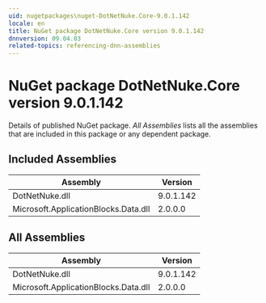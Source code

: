 ```yaml
---
uid: nugetpackages\nuget-DotNetNuke.Core-9.0.1.142
locale: en
title: NuGet package DotNetNuke.Core version 9.0.1.142
dnnversion: 09.04.03
related-topics: referencing-dnn-assemblies
---
```


# NuGet package DotNetNuke.Core version 9.0.1.142
Details of published NuGet package.
*All Assemblies* lists all the assemblies that are included in this package or any dependent package.

## Included Assemblies

|Assembly|Version|
|---|---|
|DotNetNuke.dll|9.0.1.142|
|Microsoft.ApplicationBlocks.Data.dll|2.0.0.0|

## All Assemblies

|Assembly|Version|
|---|---|
|DotNetNuke.dll|9.0.1.142|
|Microsoft.ApplicationBlocks.Data.dll|2.0.0.0|

